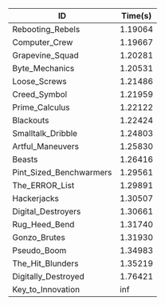 |ID|Time(s)|
|-|-|
|Rebooting_Rebels|1.19064|
|Computer_Crew|1.19667|
|Grapevine_Squad|1.20281|
|Byte_Mechanics|1.20531|
|Loose_Screws|1.21486|
|Creed_Symbol|1.21959|
|Prime_Calculus|1.22122|
|Blackouts|1.22424|
|Smalltalk_Dribble|1.24803|
|Artful_Maneuvers|1.25830|
|Beasts|1.26416|
|Pint_Sized_Benchwarmers|1.29561|
|The_ERROR_List|1.29891|
|Hackerjacks|1.30507|
|Digital_Destroyers|1.30661|
|Rug_Heed_Bend|1.31740|
|Gonzo_Brutes|1.31930|
|Pseudo_Boom|1.34983|
|The_Hit_Blunders|1.35219|
|Digitally_Destroyed|1.76421|
|Key_to_Innovation|inf|
